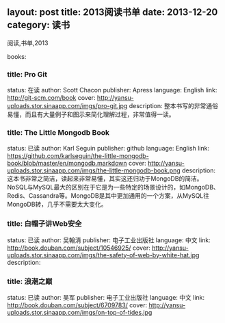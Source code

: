 layout: post
title: 2013阅读书单
date: 2013-12-20
category: 读书
---

阅读,书单,2013

<!-- more -->

books: 

### title: Pro Git
status: 在读
author: Scott Chacon
publisher: Apress
language: English
link: http://git-scm.com/book
cover: http://yansu-uploads.stor.sinaapp.com/imgs/pro-git.jpg
description: 整本书写的非常通俗易懂，而且有大量例子和图示来简化理解过程，非常值得一读。

### title: The Little Mongodb Book
status: 已读
author: Karl Seguin
publisher: github
language: English
link: https://github.com/karlseguin/the-little-mongodb-book/blob/master/en/mongodb.markdown
cover: http://yansu-uploads.stor.sinaapp.com/imgs/the-little-mongodb-book.png
description: 这本书非常之简洁，读起来非常易懂，其实这还归功于MongoDB的简洁。NoSQL与MySQL最大的区别在于它是为一些特定的场景设计的，如MongoDB、Redis、Cassandra等。MongoDB是其中更加通用的一个方案，从MySQL往MongoDB转，几乎不需要太大变化。

### title: 白帽子讲Web安全
status: 已读
author: 吴翰清
publisher: 电子工业出版社
language: 中文
link: http://book.douban.com/subject/10546925/
cover: http://yansu-uploads.stor.sinaapp.com/imgs/the-safety-of-web-by-white-hat.jpg
description: 


### title: 浪潮之巅
status: 已读
author: 吴军
publisher: 电子工业出版社
language: 中文
link: http://book.douban.com/subject/6709783/
cover: http://yansu-uploads.stor.sinaapp.com/imgs/on-top-of-tides.jpg
